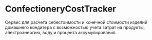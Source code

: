 # ConfectioneryCostTracker
Сервис для расчета себестоимости и конечной стоимости изделий домашнего кондитера с возможностью учета затрат на продукты, электроэнергию, воду и процента аккумулирования.
